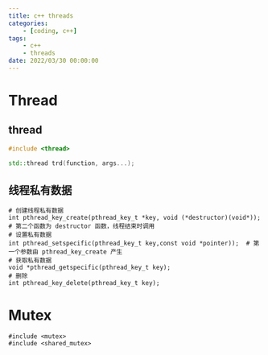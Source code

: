 ```yaml
---
title: c++ threads
categories: 
	- [coding, c++]
tags:
	- c++
    - threads
date: 2022/03/30 00:00:00
---
```


# Thread

## thread

```c++
#include <thread>

std::thread trd(function, args...);
```

## 线程私有数据

```shell
# 创建线程私有数据
int pthread_key_create(pthread_key_t *key, void (*destructor)(void*)); # 第二个函数为 destructor 函数，线程结束时调用
# 设置私有数据
int pthread_setspecific(pthread_key_t key,const void *pointer));  # 第一个参数由 pthread_key_create 产生
# 获取私有数据
void *pthread_getspecific(pthread_key_t key);
# 删除
int pthread_key_delete(pthread_key_t key);
```

# Mutex

```shell
#include <mutex>
#include <shared_mutex>
```


